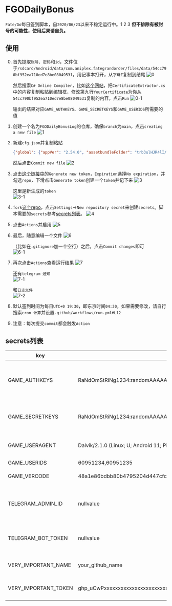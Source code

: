 # FGODailyBonus
`Fate/Go`每日签到脚本，自`2020/06/23`以来不稳定运行中。1  2 3
**但不排除有被封号的可能性，使用后果请自负。**

## 使用
0. 首先提取`账号`、`密码`和`id`，文件位于`/sdcard/Android/data/com.aniplex.fategrandorder/files/data/54cc790bf952ea710ed7e8be08049531`，用记事本打开，从`字母Z`复制到结尾
   ![0](imgs/0.jpg)
   
   然后搜索`C# Online Compiler`，比如[这个网站](https://www.onlinegdb.com/online_csharp_compiler)，把`CertificateExtractor.cs`中的内容复制粘贴到编辑框，修改第九行`YourCertificate`为你从`54cc790bf952ea710ed7e8be08049531`复制的内容，点击`Run`
   ![0-1](imgs/0-1.jpg)

   输出的结果对应`GAME_AUTHKEYS`、`GAME_SECRETKEYS`和`GAME_USERIDS`所需要的值

1. 创建一个名为`FGODailyBonusLog`的仓库，确保`branch`为`main`，点击`creating a new file`
    ![1](imgs/1.jpg)

2. 新建`cfg.json`并复制粘贴
   ```json
   {"global": {"appVer": "2.54.0", "assetbundleFolder": "trb3ulHJR4lI/", "dataServerFolderCrc": 610168911, "dataVer": 1419, "dateVer": 1655046000}}
   ```
   然后点击`Commit new file`
    ![2](imgs/2.jpg)

3. 点击[这个链接中](https://github.com/settings/tokens)的`Generate new token`，`Expiration`选择`No expiration`，并勾选`repo`，下滑点击`Generate token`创建一个`token`并记下来
    ![3](imgs/3.jpg)

    这里是新生成的`token`  
    ![3-1](imgs/3-1.jpg)

4. `fork`[这个repo](https://github.com/hexstr/FGODailyBonus)，点击`Settings`->`New repository secret`来创建`secrets`。脚本需要的`secrets`参考[secrets列表](#secrets列表)。
   ![4](imgs/4.jpg)

5. 点击`Actions`并启用
   ![5](imgs/5.jpg)

6. 最后，随意编辑一个文件
   ![6](imgs/6.jpg)

   （比如在`.gitignore`加一个空行）之后，点击`Commit changes`即可  
   ![6-1](imgs/6-1.jpg)

7. 再次点击`Actions`查看运行结果
   ![7](imgs/7.jpg)

   还有`telegram 通知`  
   ![7-1](imgs/7-1.jpg)

   和`日志文件`  
   ![7-2](imgs/7-2.jpg)

8. 默认签到时间为每日`UTC+0 19:30`，即东京时间`04:30`，如果需要修改，请自行搜索`cron 计算`并设置`.github/workflows/run.yml#L12`

9.  注意：每次提交`commit`都会触发`Action`

## secrets列表
| key                  | value                                                                 | description                                 |
|----------------------|-----------------------------------------------------------------------|---------------------------------------------|
| GAME_AUTHKEYS        | RaNdOmStRiNg1234:randomAAAAA=,RaNdOmStRiNg1235:randomAAAAA=           | 需要签到的账号，多个账号使用英文逗号","分隔 |
| GAME_SECRETKEYS      | RaNdOmStRiNg1234:randomAAAAA=,RaNdOmStRiNg1235:randomAAAAA=           | 对应的密码，多个账号使用英文逗号","分隔     |
| GAME_USERAGENT       | Dalvik/2.1.0 (Linux; U; Android 11; Pixel 5 Build/RD1A.201105.003.A1) | 伪装UA，填入nullvalue使用默认值             |
| GAME_USERIDS         | 60951234,60951235                                                     | 账号id                                      |
| GAME_VERCODE         | 48a1e86bdbb80b4795204d447cfc073ce21b132a5bd5b096cb919830b1d3b93e      | ←填这个就行                                 |
| TELEGRAM_ADMIN_ID    | nullvalue                                                             | 接收通知的telegram id，不需要就填nullvalue  |
| TELEGRAM_BOT_TOKEN   | nullvalue                                                             | 发送通知的bot token，不需要就填nullvalue    |
| VERY_IMPORTANT_NAME  | your_github_name                                                      | 填你的github name                           |
| VERY_IMPORTANT_TOKEN | ghp_uCwPxxxxxxxxxxxxxxxxxxxxxxxxxxxxxxxx                              | 第三步申请的access token                    |
